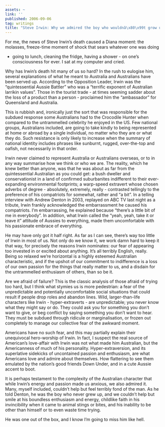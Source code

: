 ```yaml
---
assets: ~
link: ''
published: 2006-09-06
tag: writings
title: "Steve Irwin: Why we admired the boy who wouldnâ\x80\x99t grow up"
---
```

For me, the news of Steve Irwin’s death caused a Diana moment: the
molasses, freeze-time moment of shock that sears whatever one was doing
- going to lunch, cleaning the fridge, having a shower - on one’s
consciousness for ever. I sat at my computer and cried.

Why has Irwin’s death hit many of us so hard? In the rush to eulogise
him, several explanations of what he meant to Australia and Australians
have been served up. According to the Opposition Leader, Irwin was the
“quintessential Aussie Battler” who was a “terrific exponent of
Australian larrikin values”. Those in the tourist trade - at times
seeming sadder about the loss of a product than a person - proclaimed
him the “ambassador” for Queensland and Australia.

This is rubbish and, ironically just the sort that was responsible for
the subdued response some Australians had to the Crocodile Hunter when
compared to the untrammelled celebrity he enjoyed in the US. Few
national groups, Australians included, are going to take kindly to being
represented at home or abroad by a single individual, no matter who they
are or what they do. Such resistance is only likely to increase when the
summary of national identity includes phrases like sunburnt, rugged,
over-the-top and oafish, not necessarily in that order.

Irwin never claimed to represent Australia or Australians overseas, or
to in any way summarise how we think or who we are. The reality, which
he knew better than anyone, was that he was about as far from the
quintessential Australian as you could get: a bush dweller and
conservationist in a land of confirmed suburbanites indifferent to their
ever-expanding environmental footprints; a warp-speed extravert whose
chosen adverbs of degree - absolutely, extremely, really - contrasted
tellingly to the preference of his compatriots for somewhat, rather and
“a bit”. In a telling interview with Andrew Denton in 2003, replayed on
ABC TV last night as a tribute, Irwin frankly acknowledged the
embarrassment he caused his compatriots. I’m embarrassing, he explained
because “there’s a little bit of me in everybody”. In addition, what
Irwin called the “yeah, yeah, take it or leave it” attitude of Aussies
to everything, made them uncomfortable with his passionate embrace of
everything.

He may have only got it half right. As far as I can see, there’s way too
little of Irwin in most of us. Not only do we know it, we work damn hard
to keep it that way, for precisely the reasons Irwin nominates: our fear
of appearing too invested in or excited about anything. It’s all
terribly English, really. Being so relaxed we’re horizontal is a highly
esteemed Australian characteristic, and if the upshot of our commitment
to indifference is a loss of our own passion for the things that really
matter to us, and a disdain for the untrammelled enthusiasm of others,
than so be it.

Are we afraid of failure? This is the classic analysis of those afraid
of trying too hard, but I think what stymies us is more pedestrian: a
fear of the unpredictable and potentially uncomfortable social
situations that could result if people drop roles and abandon lines.
Wild, larger-than-life characters like Irwin - hyper-extraverts - are
unpredictable; you never know what they might say or do. They could ask
you for something you don’t want to give, or beg conflict by saying
something you don’t want to hear. They must be subdued through ridicule
or marginalisation, or frozen out completely to manage our collective
fear of the awkward moment.

Americans have no such fear, and this may partially explain their
unequivocal hero-worship of Irwin. In fact, I suspect the real source of
American’s love-affair with Irwin was not what made him Australian, but
the Americanness of much of his personality. Hyper-extraversion, and its
superlative sidekicks of uncontained passion and enthusiasm, are what
Americans love and admire about themselves. How flattering to see them
emulated by the nation’s good friends Down Under, and in a cute Aussie
accent to boot.

It is perhaps testament to the complexity of the Australian character
that while Irwin’s energy and passion made us anxious, we also admired
it. Many, myself included, couldn’t help but feel terribly fond of the
man. As he told Denton, he was the boy who never grew up, and we
couldn’t help but smile at his boundless enthusiasm and energy,
childlike faith in his invincibility when it came to animal stings or
bites, and his inability to be other than himself or to even waste time
trying.

He was one out of the box, and I know I’m going to miss him like hell.